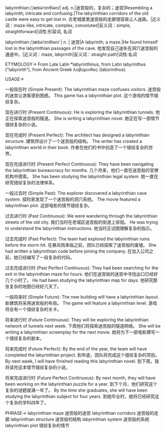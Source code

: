 labyrinthian:/ˌlæbəˈrɪnθiən/| adj. n.|迷宫般的，复杂的；迷宫|Resembling a labyrinth; intricate and confusing.|The labyrinthian corridors of the old castle were easy to get lost in. 古老城堡里迷宫般的走廊很容易让人迷路。|近义词：maze-like, intricate, complex, convoluted|反义词：simple, straightforward|词性:形容词, 名词

labyrinthian:/ˌlæbəˈrɪnθiən/ | n. | 迷宫|A labyrinth; a maze.|He found himself lost in the labyrinthian passages of the cave. 他发现自己迷失在洞穴迷宫般的通道中。|近义词：maze, labyrinth|反义词：straight path|词性:名词


ETYMOLOGY->
From Late Latin *labyrinthinus, from Latin labyrinthus (“labyrinth”), from Ancient Greek λαβύρινθος (labúrinthos).

USAGE->

一般现在时 (Simple Present):
The labyrinthian maze confuses visitors.  迷宫般的迷宫让游客感到困惑。
This game has a labyrinthian plot.  这个游戏的情节错综复杂。

现在进行时 (Present Continuous):
He is exploring the labyrinthian tunnels.  他正在探索迷宫般的隧道。
She is writing a labyrinthian novel. 她正在写一部情节错综复杂的小说。

现在完成时 (Present Perfect):
The architect has designed a labyrinthian structure.  建筑师设计了一个迷宫般的结构。
The writer has created a labyrinthian world in their book.  作者在他们的书中创造了一个错综复杂的世界。

现在完成进行时 (Present Perfect Continuous):
They have been navigating the labyrinthian bureaucracy for months.  几个月来，他们一直在迷宫般的官僚机构中摸索。
She has been studying the labyrinthian legal system. 她一直在研究错综复杂的法律体系。

一般过去时 (Simple Past):
The explorer discovered a labyrinthian cave system.  探险家发现了一个迷宫般的洞穴系统。
The movie featured a labyrinthian plot. 这部电影的情节错综复杂。


过去进行时 (Past Continuous):
We were wandering through the labyrinthian streets of the old city.  我们当时在老城区迷宫般的街道上徘徊。
He was trying to understand the labyrinthian instructions.  他当时正试图理解复杂的指示。

过去完成时 (Past Perfect):
The team had explored the labyrinthian ruins before the storm hit.  在暴风雨来临之前，团队已经探索了迷宫般的废墟。
She had written a labyrinthian code before joining the company.  在加入公司之前，她已经编写了一段复杂的代码。

过去完成进行时 (Past Perfect Continuous):
They had been searching for the exit in the labyrinthian maze for hours. 他们在迷宫般的迷宫中寻找出口已经好几个小时了。
He had been studying the labyrinthian map for days. 他研究那张复杂的地图已经好几天了。

一般将来时 (Simple Future):
The new building will have a labyrinthian layout.  新建筑将采用迷宫般的布局。
The game will feature a labyrinthian level. 游戏将会有一个错综复杂的关卡。

将来进行时 (Future Continuous):
They will be exploring the labyrinthian network of tunnels next week.  下周他们将探索迷宫般的隧道网络。
She will be writing a labyrinthian screenplay for the next movie. 她将为下一部电影撰写一个错综复杂的剧本。

将来完成时 (Future Perfect):
By the end of the year, the team will have completed the labyrinthian project. 到年底，团队将完成这个错综复杂的项目。
By next week, I will have finished reading this labyrinthian novel. 到下周，我将读完这本情节错综复杂的小说。

将来完成进行时 (Future Perfect Continuous):
By next month, they will have been working on the labyrinthian puzzle for a year. 到下个月，他们研究这个复杂的谜题就满一年了。
By the time she graduates, she will have been studying the labyrinthian subject for four years. 到她毕业时，她将已经研究这个复杂的学科四年了。


PHRASE->
labyrinthian maze 迷宫般的迷宫
labyrinthian corridors 迷宫般的走廊
labyrinthian structure 迷宫般的结构
labyrinthian system 迷宫般的系统
labyrinthian plot 错综复杂的情节
